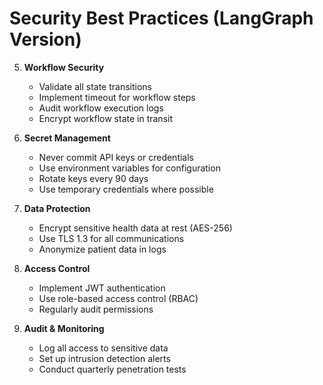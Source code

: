 # Security Best Practices (LangGraph Version)

5. **Workflow Security**
   - Validate all state transitions
   - Implement timeout for workflow steps
   - Audit workflow execution logs
   - Encrypt workflow state in transit

1. **Secret Management**
   - Never commit API keys or credentials
   - Use environment variables for configuration
   - Rotate keys every 90 days
   - Use temporary credentials where possible

2. **Data Protection**
   - Encrypt sensitive health data at rest (AES-256)
   - Use TLS 1.3 for all communications
   - Anonymize patient data in logs

3. **Access Control**
   - Implement JWT authentication
   - Use role-based access control (RBAC)
   - Regularly audit permissions

4. **Audit & Monitoring**
   - Log all access to sensitive data
   - Set up intrusion detection alerts
   - Conduct quarterly penetration tests